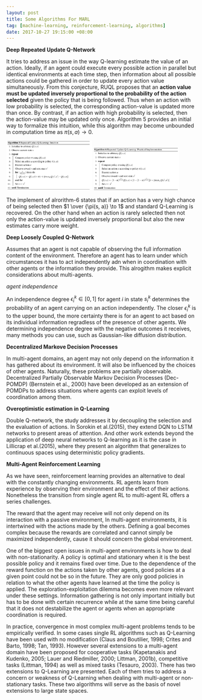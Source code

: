 ```yaml
---
layout: post
title: Some Algorithms For MARL
tag: [machine-learning, reinforcement-learning, algorithms]
date: 2017-10-27 19:15:00 +08:00
---
```


**Deep Repeated Update Q-Network**

It tries to address an issue in the way Q-learning estimate the value of an action. Ideally, if an agent could execute every possible action in parallel but identical environments at each time step, then information about all possible actions could be gathered in order to update every action value simultaneously. From this conjecture, RUQL proposes that an **action value must be updated inversely proportional to the probability of the action selected** given the policy that is being followed. Thus when an action with low probability is selected, the corresponding action-value is updated more than once. By contrast, if an action with high probability is selected, then the action-value may be updated only once. Algorithm 5 provides an initial way to formalize this intuition, while this algorithm may become unbounded in computation time as $\pi(s, a) \to 0$.

<img src="/assets/images/ruql.png" width="45%"/>

<img src="/assets/images/ruql2.png" width="45%"/>

The implement of alrorithm-6 states that if an action has a very high chance of being selected then $1 \over {\pi(s, a)} \to 1$ and standard Q-Learning is recovered. On the other hand when an action is rarely selected then not only the action-value is updated inversely proportional but also the new estimates carry more weight.

**Deep Loosely Coupled Q-Network**

Assumes that an agent is not capable of observing the full information content of the environment. Therefore an agent has to learn under which circumstances it has to act independently adn when in coordination with other agents or the information they provide. This alrogithm makes explicit considerations about multi-agents. 

*agent independence*

An independence degree $\epsilon^k_i \in [0,1]$ for agent $i$ in state $s^k_i$ determines the probability of an agent carrying on an action independently. The closer $\epsilon^k_i$ is to the upper bound, the more certainty there is for an agent to act based on its individual information regradless of the presence of other agents. We determining independence degree with the negative outcomes it receives, many methods you can use, such as Gaussian-like diffusion distribution.

**Decentralized Markove Decision Processes**

In multi-agent domains, an agent may not only depend on the information it has gathered about its environment. It will also be influenced by the choices of other agents. Naturally, these problems are partially observable. Decentralized Partially Observable Markov Decision Processes (Dec-POMDP) (Bernstein et al., 2000) have been developed as an extension of POMDPs to address situations where agents can exploit levels of coordination among them.

**Overoptimistic estimation in Q-Learning**

Double Q-network, the study addresses it by decoupling the selection and the evaluation of actions. In Sorokin et al.(2015), they extend DQN to LSTM networks to present areas of attention. And other work extends beyond the application of deep neural networks to Q-learning as it is the case in Lillicrap et al.(2015), where they present an algorithm that generalizes to continuous spaces using deterministic policy gradients.

**Multi-Agent Reinforcement Learning**

As we have seen, reinforcement learning provides an alternative to deal with the constantly changing environments. RL agents learn from experience by observing their environment and the effect of their actions. Nonetheless the transition from single agent RL to multi-agent RL offers a series challenges.

The reward that the agent may receive will not only depend on its interaction with a passive environment, In multi-agent environments, it is intertwined with the actions made by the others. Defining a goal becomes complex because the rewards are correlated and cannot simply be maximized independently, cause it should concern the global environment.

One of the biggest open issues in multi-agent environments is how to deal with non-stationarity. A policy is optimal and stationary when it is the best possible policy and it remains fixed over time. Due to the dependence of the reward function on the actions taken by other agents, good policies at a given point could not be so in the future. They are only good policies in relation to what the other agents have learned at the time the policy is applied. The exploration-exploitation dilemma becomes even more relevant under these settings. Information gathering is not only important initially but has to be done with certain recurrence while at the same time being careful that it does not destabilize the agent or agents when an appropriate coordination is required.

In practice, convergence in most complex multi-agent problems tends to be empirically verified. In some cases single RL algorithms such as Q-Learning have been used with no modification (Claus and Boutilier, 1998; Crites and Barto, 1998; Tan, 1993). However several extensions to a multi-agent domain have been proposed for cooperative tasks (Kapetanakis and Kudenko, 2005; Lauer and Riedmiller, 2000; Littman, 2001b), competitive tasks (Littman, 1994) as well as mixed tasks (Tesauro, 2003). There has two extensions to Q-Learning are presented. Each of them tries to address a concern or weakness of Q-Learning when dealing with multi-agent or non-stationary tasks. These two algorithms will serve as the basis of novel extensions to large state spaces.


